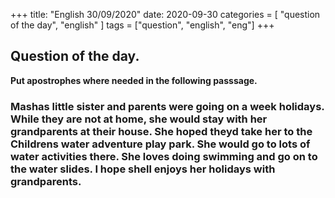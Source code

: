 +++
title: "English 30/09/2020"
date: 2020-09-30 
categories = [ "question of the day", "english" ]
tags = ["question", "english", "eng"]
+++


## Question of the day.
**Put apostrophes where needed in the following passsage.**

### Mashas little sister and parents were going on a week holidays. While they are not at home, she would stay with her grandparents at their house. She hoped theyd take her to the Childrens water adventure play park. She would go to lots of water activities there. She loves doing swimming and go on to the water slides. I hope shell enjoys her holidays with grandparents.




